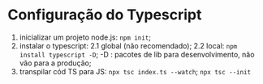 # Configuração do Typescript

1. inicializar um projeto node.js: `npm init`;
2. instalar o typescript:
  2.1 global (não recomendado);
  2.2 local: `npm install typescript -D`;
    -D : pacotes de lib para desenvolvimento, não vão para a produção;
3. transpilar cód TS para JS: `npx tsc index.ts --watch`;
    `npx tsc --init`